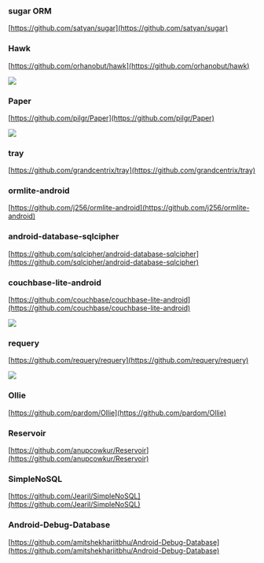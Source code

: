 
### sugar ORM  ###

[https://github.com/satyan/sugar](https://github.com/satyan/sugar)


### Hawk ###

[https://github.com/orhanobut/hawk](https://github.com/orhanobut/hawk)

![](https://github.com/orhanobut/hawk/raw/master/images/hawk-logo.png)


### Paper ###

[https://github.com/pilgr/Paper](https://github.com/pilgr/Paper)

![](https://github.com/pilgr/Paper/raw/master/paper_icon.png)

### tray ###

[https://github.com/grandcentrix/tray](https://github.com/grandcentrix/tray)


### ormlite-android ###

[https://github.com/j256/ormlite-android](https://github.com/j256/ormlite-android)

### android-database-sqlcipher ###


[https://github.com/sqlcipher/android-database-sqlcipher](https://github.com/sqlcipher/android-database-sqlcipher)


### couchbase-lite-android ###


[https://github.com/couchbase/couchbase-lite-android](https://github.com/couchbase/couchbase-lite-android)

![](https://camo.githubusercontent.com/c1aa705fde3eb12245c06730d850c23e5a84ad8d/687474703a2f2f746c657964656e2d6d6973632e73332e616d617a6f6e6177732e636f6d2f636f756368626173652d6c6974652f636f756368626173652d6c6974652d6172636869746563747572652e706e67)

### requery  ###

[https://github.com/requery/requery](https://github.com/requery/requery)

![](https://camo.githubusercontent.com/60ab8d0777f2543cc33f0a6fe18b50a1d0d4916c/687474703a2f2f726571756572792e6769746875622e696f2f6c6f676f2e706e67)

### Ollie ###

[https://github.com/pardom/Ollie](https://github.com/pardom/Ollie)

### Reservoir ###


[https://github.com/anupcowkur/Reservoir](https://github.com/anupcowkur/Reservoir)

### SimpleNoSQL ###


[https://github.com/Jearil/SimpleNoSQL](https://github.com/Jearil/SimpleNoSQL)



### Android-Debug-Database ###
[https://github.com/amitshekhariitbhu/Android-Debug-Database](https://github.com/amitshekhariitbhu/Android-Debug-Database)
